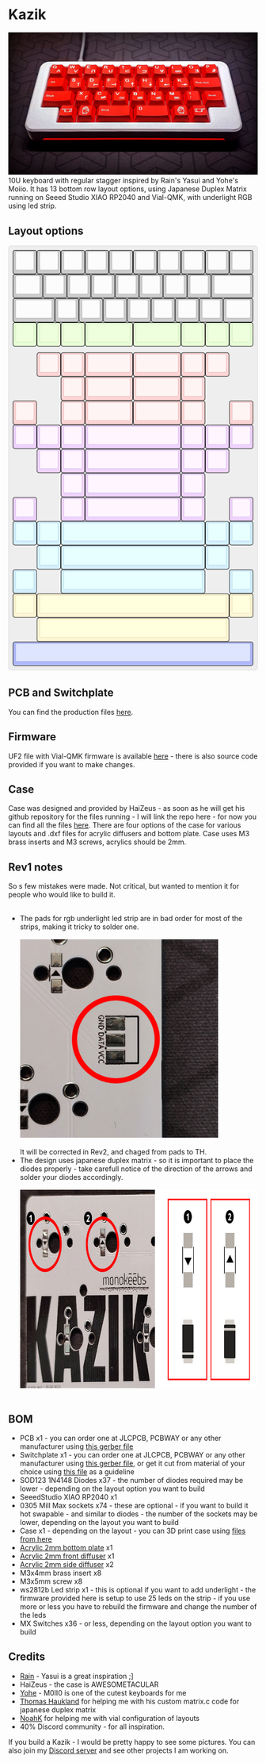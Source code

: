 # Kazik
![Kazik 2u splispace M0II0](/images/Kazik_M0II0.jpg)
10U keyboard with regular stagger inspired by Rain's Yasui and Yohe's Moiio. It has 13 bottom row layout options, using Japanese Duplex Matrix running on Seeed Studio XIAO RP2040 and Vial-QMK, with underlight RGB using led strip.
## Layout options
<p align=center>
  <img src="https://raw.githubusercontent.com/monokuroumu/Kazik/main/images/Kazik_layout_options.png" alt="Kazik layout options"/>
</p>
<H2>PCB and Switchplate</H2>
You can find the production files <a href="https://github.com/monokuroumu/Kazik/tree/main/production">here</a>.
<H2>Firmware</H2>
UF2 file with Vial-QMK firmware is available <a href="https://github.com/monokuroumu/Kazik/blob/main/firmware/monokeebs_kazik_vial.uf2">here</a> - there is also source code provided if you want to make changes.
<H2>Case</H2>
Case was designed and provided by HaiZeus - as soon as he will get his github repository for the files running - I will link the repo here - for now you can find all the files <a href="https://github.com/monokuroumu/Kazik/tree/main/case">here</a>. There are four options of the case for various layouts and .dxf files for acrylic diffusers and bottom plate. Case uses M3 brass inserts and M3 screws, acrylics should be 2mm.
<H2>Rev1 notes</H2>
So s few mistakes were made. Not critical, but wanted to mention it for people who would like to build it. </br></br>
<ul>
  <li>The pads for rgb underlight led strip are in bad order for most of the strips, making it tricky to solder one.</br></br>
  <img src="https://raw.githubusercontent.com/monokuroumu/Kazik/main/images/rgb-strip.jpg" alt="Rgb underlight pads" width="400px" height="400px"/></br></br>
  It will be corrected in Rev2, and chaged from pads to TH.</li>
  <li>The design uses japanese duplex matrix - so it is important to place the diodes properly - take carefull notice of the direction of the arrows and solder your diodes accordingly.</br></br>
  <img src="https://raw.githubusercontent.com/monokuroumu/Kazik/main/images/diodes-direction.jpg" alt="Diodes direction" width="800px" height="400px"/></br></br>
</ul>
<H2>BOM</H2>
<ul>
  <li>PCB x1 - you can order one at JLCPCB, PCBWAY or any other manufacturer using <a href="https://github.com/monokuroumu/Kazik/blob/main/production/Gerber_PCB_Kazik_smooth_rev1.zip">this gerber file</a></li>
  <li>Switchplate x1 - you can order one at JLCPCB, PCBWAY or any other manufacturer using <a href="https://github.com/monokuroumu/Kazik/blob/main/production/Gerber_PCB_Kazik_SwitchPlate.zip">this gerber file</a>, or get it cut from material of your choice using <a href="https://github.com/monokuroumu/Kazik/blob/main/production/Kazik_HaiZeus_Yasui_Switch_plate.dxf">this file</a> as a guideline</li>
  <li>SOD123 1N4148 Diodes x37 - the number of diodes required may be lower - depending on the layout option you want to build </li>
  <li>SeeedStudio XIAO RP2040 x1</li>
  <li>0305 Mill Max sockets x74 - these are optional - if you want to build it hot swapable - and similar to diodes - the number of the sockets may be lower, depending on the layout you want to build</li>
  <li>Case x1 - depending on the layout - you can 3D print case using <a href="https://github.com/monokuroumu/Kazik/tree/main/case">files from here</a> </li>
  <li><a href="https://github.com/monokuroumu/Kazik/blob/main/case/HaiZeus_Yasui_Acrylic_Bottom_Plate.dxf">Acrylic 2mm bottom plate</a> x1 </li>
  <li><a href="https://github.com/monokuroumu/Kazik/blob/main/case/HaiZeus_Yasui_Acrylic_Front_Diffuser.dxf">Acrylic 2mm front diffuser</a> x1</li>
  <li><a href="https://github.com/monokuroumu/Kazik/blob/main/case/HaiZeus_Yasui_Acrylic_Side_Diffuser.dxf">Acrylic 2mm side diffuser</a> x2</li>
  <li>M3x4mm brass insert x8</li>
  <li>M3x5mm screw x8</li>
  <li>ws2812b Led strip x1 - this is optional if you want to add underlight - the firmware provided here is setup to use 25 leds on the strip - if you use more or less you have to rebuild the firmware and change the number of the leds</li>
  <li>MX Switches x36 - or less, depending on the layout option you want to build</li>
</ul>
<H2>Credits</H2>
<ul>
  <li><a href="https://github.com/rainkeebs">Rain</a> - Yasui is a great inspiration ;]</li>
  <li>HaiZeus - the case is AWESOMETACULAR</li>
  <li><a href="https://booth.pm/ja/items/2874236">Yohe</a> - M0II0 is one of the cutest keyboards for me</li>
  <li><a href="https://github.com/tompi/cheapino">Thomas Haukland</a> for helping me with his custom matrix.c code for japanese duplex matrix</li>
  <li><a href="https://kiserdesigns.bigcartel.com/">NoahK</a> for helping me with vial configuration of layouts</li>
  <li>40% Discord community - for all inspiration.</li>
</ul>
If you build a Kazik - I would be pretty happy to see some pictures. You can also join my <a href="https://discord.gg/8NqwhaPzvh">Discord server</a> and see other projects I am working on.

